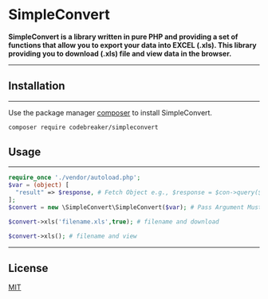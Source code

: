 # SimpleConvert
<b>
SimpleConvert is a library written in pure PHP and providing a set of functions that allow you to export your data into EXCEL (.xls). This library providing you to download (.xls) file and view data in the browser.  
<hr>
</b>

## Installation
<hr>

Use the package manager [composer](https://packagist.org/packages/codebreaker/simpleconvert) to install SimpleConvert.
```bash
composer require codebreaker/simpleconvert
```


## Usage
<hr>

```php
require_once './vendor/autoload.php';
$var = (object) [
  "result" => $response, # Fetch Object e.g., $response = $con->query($query); 
];
$convert = new \SimpleConvert\SimpleConvert($var); # Pass Argument Must Be Object

$convert->xls('filename.xls',true); # filename and download

$convert->xls(); # filename and view
```
<hr>

## License
[MIT](https://choosealicense.com/licenses/mit/)